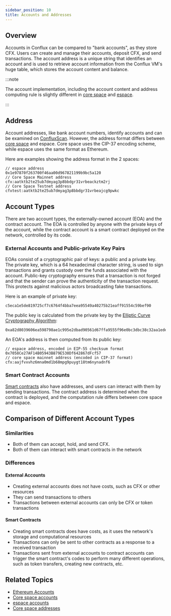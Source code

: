 ```yaml
---
sidebar_position: 10
title: Accounts and Addresses
---
```


## Overview

Accounts in Conflux can be compared to "bank accounts", as they store CFX. Users can create and manage their accounts, deposit CFX, and send transactions. The account address is a unique string that identifies an account and is used to retrieve account information from the Conflux VM's huge table, which stores the account content and balance. 

:::note

The account implementation, including the account content and address computing rule is slightly different in [core space](../../core/learn/core-space-basics/accounts.md) and [espace](../../espace/build/accounts.md).

:::

## Address

Account addresses, like bank account numbers, identify accounts and can be examined on [ConfluxScan](https://confluxscan.io). However, the address format differs between [core space](../../core/learn/core-space-basics/addresses.md) and espace. Core space uses the CIP-37 encoding scheme, while espace uses the same format as Ethereum.

Here are examples showing the address format in the 2 spaces:

``` 
// espace address
0x1e97870f263700f46aa00d967821199b9bc5a120
// Core Space Mainnet address
cfx:aatktb2te25ub7dmyag3p8bbdgr31vrbeackztm2rj
// Core Space Testnet address
cfxtest:aatktb2te25ub7dmyag3p8bbdgr31vrbeajcg9pwkc
```

## Account Types

There are two account types, the externally-owned account (EOA) and the contract account. The EOA is controlled by anyone with the private keys of the account, while the contract account is a smart contract deployed on the network, controlled by its code.

### External Accounts and Public-private Key Pairs

EOAs consist of a cryptographic pair of keys: a public and a private key. The private key, which is a 64 hexadecimal character string, is used to sign transactions and grants custody over the funds associated with the account. Public-key cryptography ensures that a transaction is not forged and that the sender can prove the authenticity of the transaction request. This protects against malicious actors broadcasting fake transactions.

Here is an example of private key:

```
c5eca1e5de819725cf7c6764f4bba7eea95549a40275b21eaff91554c59bef90
``` 

The public key is calculated from the private key by the [Elliptic Curve Cryptography Algorithm](https://en.wikipedia.org/wiki/Elliptic_Curve_Digital_Signature_Algorithm):

```
0xa82d8039606ea598798ae1c995e2dbad90561d67ffa9555f96e0bc3dbc38c32aa1ede8ab17a137b8515b94b158b49a746c77abc432c2677cb0a6d3240be98872
```

An EOA's address is then computed from its public key:

```
// espace address, encoded in EIP-55 checksum format
0x7058Ce27AF14B05943B879E530Df642867dFcf57
// core space mainnet address (encoded in CIP-37 format)
cfx:aajfvxvhz6mna0md1b68mpg9puygt18tm6nynadnf6
```

### Smart Contract Accounts

[Smart contracts](./contracts.md) also have addresses, and users can interact with them by sending transactions. The contract address is determined when the contract is deployed, and the computation rule differs between core space and espace.

## Comparison of Different Account Types

### Similarities

- Both of them can accept, hold, and send CFX.
- Both of them can interact with smart contracts in the network

### Differences

#### External Accounts

- Creating external accounts does not have costs, such as CFX or other resources
- They can send transactions to others
- Transactions between external accounts can only be CFX or token transactions

#### Smart Contracts

- Creating smart contracts does have costs, as it uses the network's storage and computational resources
- Transactions can only be sent to other contracts as a response to a received transaction
- Transactions sent from external accounts to contract accounts can trigger the smart contract's codes to perform many different operations, such as token transfers, creating new contracts, etc.

## Related Topics

- [Ethereum Accounts](https://ethereum.org/en/developers/docs/accounts/)
- [Core space accounts](../../core/learn/core-space-basics/accounts.md)
- [espace accounts](../../espace/build/accounts.md)
- [Core space addresses](../../core/learn/core-space-basics/addresses.md)
